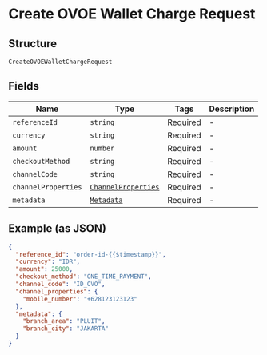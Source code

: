
# Create OVOE Wallet Charge Request

## Structure

`CreateOVOEWalletChargeRequest`

## Fields

| Name | Type | Tags | Description |
|  --- | --- | --- | --- |
| `referenceId` | `string` | Required | - |
| `currency` | `string` | Required | - |
| `amount` | `number` | Required | - |
| `checkoutMethod` | `string` | Required | - |
| `channelCode` | `string` | Required | - |
| `channelProperties` | [`ChannelProperties`](/doc/models/channel-properties.md) | Required | - |
| `metadata` | [`Metadata`](/doc/models/metadata.md) | Required | - |

## Example (as JSON)

```json
{
  "reference_id": "order-id-{{$timestamp}}",
  "currency": "IDR",
  "amount": 25000,
  "checkout_method": "ONE_TIME_PAYMENT",
  "channel_code": "ID_OVO",
  "channel_properties": {
    "mobile_number": "+628123123123"
  },
  "metadata": {
    "branch_area": "PLUIT",
    "branch_city": "JAKARTA"
  }
}
```

